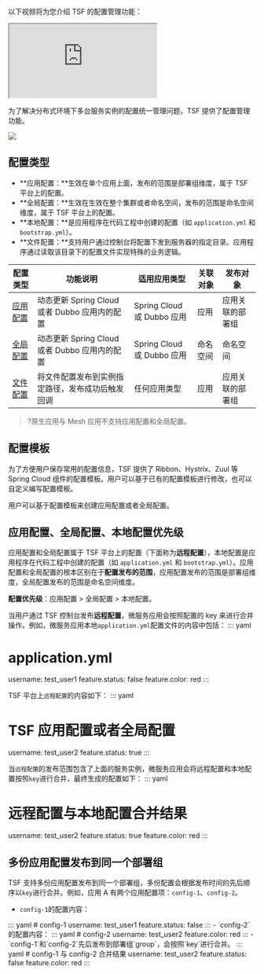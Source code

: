 以下视频将为您介绍 TSF 的配置管理功能：
<div class="doc-video-mod"><iframe src="https://cloud.tencent.com/edu/learning/quick-play/2038-24381?source=gw.doc.media&withPoster=1&notip=1"></iframe></div>



为了解决分布式环境下多台服务实例的配置统一管理问题，TSF 提供了配置管理功能。

![](https://qcloudimg.tencent-cloud.cn/raw/a539bac55aaa5c8d8df0e366391a3cd1.png)

## 配置类型

- **应用配置：**生效在单个应用上面，发布的范围是部署组维度，属于 TSF 平台上的配置。
- **全局配置：**生效在生效在整个集群或者命名空间，发布的范围是命名空间维度，属于 TSF 平台上的配置。   
- **本地配置：**是应用程序在代码工程中创建的配置（如 `application.yml` 和 `bootstrap.yml`）。
- **文件配置：**支持用户通过控制台将配置下发到服务器的指定目录。应用程序通过读取该目录下的配置文件实现特殊的业务逻辑。

| 配置类型 | 功能说明                                         | 适用应用类型               | 关联对象 |发布对象 |
| -------- | ------------------------------------------------ | -------------------------- | -------- |-------- |
| [应用配置](https://cloud.tencent.com/document/product/649/15539) | 动态更新 Spring Cloud 或者 Dubbo 应用内的配置    | Spring Cloud 或 Dubbo 应用 | 应用 |应用关联的部署组   |
| [全局配置](https://cloud.tencent.com/document/product/649/17827) | 动态更新 Spring Cloud 或者 Dubbo 应用内的配置    | Spring Cloud 或 Dubbo 应用 |命名空间| 命名空间 |
| [文件配置](https://cloud.tencent.com/document/product/649/30825) | 将文件配置发布到实例指定路径，发布成功后触发回调 | 任何应用类型       |应用        | 应用关联的部署组  |

> ?原生应用与 Mesh 应用不支持应用配置和全局配置。

## 配置模板

为了方便用户保存常用的配置信息，TSF 提供了 Ribbon、Hystrix、Zuul 等 Spring Cloud 组件的配置模板。用户可以基于已有的配置模板进行修改，也可以自定义编写配置模板。

用户可以基于配置模板来创建应用配置或者全局配置。



## 应用配置、全局配置、本地配置优先级

应用配置和全局配置属于 TSF 平台上的配置（下面称为**远程配置**），本地配置是应用程序在代码工程中创建的配置（如 `application.yml` 和 `bootstrap.yml`）。应用配置和全局配置的根本区别在于**配置发布的范围**，应用配置发布的范围是部署组维度，全局配置发布的范围是命名空间维度。

**配置优先级**：应用配置 > 全局配置 > 本地配置。



当用户通过 TSF 控制台发布**远程配置**，微服务应用会按照配置的 key 来进行合并操作。例如，微服务应用本地`application.yml`配置文件的内容中包括：
<dx-codeblock>
:::  yaml
# application.yml
username: test_user1
feature.status: false
feature.color: red
:::
</dx-codeblock>


TSF 平台上`远程配置`的内容如下：
<dx-codeblock>
:::  yaml
# TSF 应用配置或者全局配置
username: test_user2
feature.status: true
:::
</dx-codeblock>


当`远程配置`的发布范围包含了上面的服务实例，微服务应用会将远程配置和本地配置按照`key`进行合并，最终生成的配置如下：
<dx-codeblock>
:::  yaml
# 远程配置与本地配置合并结果
username: test_user2
feature.status: true
feature.color: red
:::
</dx-codeblock>




## 多份应用配置发布到同一个部署组
TSF 支持多份应用配置发布到同一个部署组，多份配置会根据发布时间的先后顺序以`key`进行合并。例如，应用 A 有两个应用配置项：`config-1`、`config-2`。

- `config-1`的配置内容：
<dx-codeblock>
:::  yaml
# config-1
username: test_user1
feature.status: false
:::
</dx-codeblock>
- `config-2`的配置内容：
<dx-codeblock>
:::  yaml
# config-2
username: test_user2
feature.color: red
:::
</dx-codeblock>
- `config-1`和`config-2`先后发布到部署组`group`，会按照`key`进行合并。
<dx-codeblock>
:::  yaml
# config-1 与 config-2 合并结果
username: test_user2
feature.status: false
feature.color: red
:::
</dx-codeblock>



